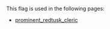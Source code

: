 This flag is used in the following pages:
 - [prominent_redtusk_cleric](../events/prominent_redtusk_cleric.md)
